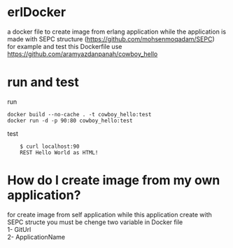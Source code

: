 # erlDocker
a docker file to create image from erlang application   while the application is made with SEPC structure (https://github.com/mohsenmoqadam/SEPC) <br />
for example and test this Dockerfile use https://github.com/aramyazdanpanah/cowboy_hello

# run and test
run
```
docker build --no-cache . -t cowboy_hello:test
docker run -d -p 90:80 cowboy_hello:test
```
test
```
    $ curl localhost:90
    REST Hello World as HTML!
```
 
 # How do I create image from my own application? 
 for create image from self application while this application create with SEPC structe you must be chenge two variable
in Docker file <br />
1- GitUrl <br />
2- ApplicationName <br />

